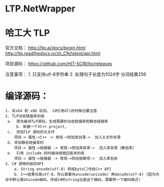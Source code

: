 # LTP.NetWrapper

# 哈工大 TLP
官方文档：
http://ltp.ai/docs/begin.html
http://ltp.readthedocs.io/zh_CN/latest/api.html

项目源码：
https://github.com/HIT-SCIR/ltp/releases


注意事项：
	1. 只支持utf-8字符串
	2. 处理句子长度为1024字
分词结果256

# 编译源码：
	1. 有x64 和 x86 区别， C#引用dll的时候也要注意
	2. TLP动态链接库封装
	 a.  首先编译TLP源码，生成需要的动态链接库和静态链接库
         b. 新建一个VC++ project, 
	 c.  添加TLP 源码的头文件
		项目-> 属性->C++ -> 常规->附加库目录->  加入头文件目录
	 d. 添加静态链接库的
		项目-> 属性->链接器 -> 常规->附加库目录->  加入库目录（静态库） 
	 e.  引用 include 同时编译成相应版本的库
		项目-> 属性->链接器 -> 常规->附加依赖项->  加入库名称
	3. C# 调用封装的API 
		a. String encode(utf-8) 转成byte[]传给C++ API
		b. C++结果也是utf-8，所以需要先encode(unicode) 再decode(utf-8) (因为内存中默认是Unicode编码，传给C#的string也是这个编码，需要转一下编码格式)
